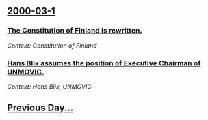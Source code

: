 ## [2000-03-1](/news/2000/03/1/index.md)

### [ The Constitution of Finland is rewritten.](/news/2000/03/1/the-constitution-of-finland-is-rewritten.md)
_Context: Constitution of Finland_

### [ Hans Blix assumes the position of Executive Chairman of UNMOVIC.](/news/2000/03/1/hans-blix-assumes-the-position-of-executive-chairman-of-unmovic.md)
_Context: Hans Blix, UNMOVIC_

## [Previous Day...](/news/2000/02/29/index.md)

